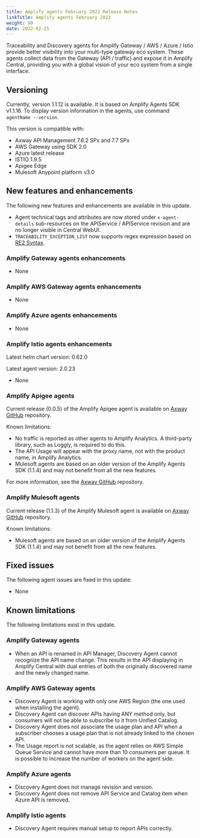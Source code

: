 ```yaml
---
title: Amplify agents February 2022 Release Notes
linkTitle: Amplify agents February 2022
weight: 90
date: 2022-02-25
---
```


Traceability and Discovery agents for Amplify Gateway / AWS / Azure / Istio provide better visibility into your multi-type gateway eco system. These agents collect data from the Gateway (API / traffic) and expose it in Amplify Central, providing you with a global vision of your eco system from a single interface.

## Versioning

Currently, version 1.1.12 is available. It is based on Amplify Agents SDK v1.1.16.
To display version information in the agents, use command `agentName --version`.

This version is compatible with:

* Axway API Management 7.6.2 SPx and 7.7 SPx
* AWS Gateway using SDK 2.0
* Azure latest release
* ISTIO 1.9.5
* Apigee Edge
* Mulesoft Anypoint platform v3.0

## New features and enhancements

The following new features and enhancements are available in this update.

* Agent technical tags and attributes are now stored under `x-agent-details` sub-resources on the APIService / APIService revision and are no longer visible in Central WebUI.
* `TRACEABILITY_EXCEPTION_LIST` now supports regex expression based on [RE2 Syntax](https://github.com/google/re2/wiki/Syntax).

### Amplify Gateway agents enhancements

* None

### Amplify AWS Gateway agents enhancements

* None

### Amplify Azure agents enhancements

* None

### Amplify Istio agents enhancements

Latest helm chart version: 0.62.0

Latest agent version: 2.0.23

* None

### Amplify Apigee agents

Current release (0.0.5) of the Amplify Apigee agent is available on [Axway GitHub](https://github.com/Axway/agents-apigee) repository.

Known limitations:

* No traffic is reported as other agents to Amplify Analytics. A third-party library, such as Loggly, is required to do this.
* The API Usage will appear with the proxy name, not with the product name, in Amplify Analytics.
* Mulesoft agents are based on an older version of the Amplify Agents SDK (1.1.4) and may not benefit from all the new features.

For more information, see the [Axway GitHub](https://github.com/Axway/agents-apigee) repository.

### Amplify Mulesoft agents

Current release (1.1.3) of the Amplify Mulesoft agent is available on [Axway GitHub](https://github.com/Axway/agents-mulesoft) repository.

Known limitations:

* Mulesoft agents are based on an older version of the Amplify Agents SDK (1.1.4) and may not benefit from all the new features.

## Fixed issues

The following agent issues are fixed in this update:

* None

## Known limitations

The following limitations exist in this update.

### Amplify Gateway agents

* When an API is renamed in API Manager, Discovery Agent cannot recognize the API name change. This results in the API displaying in Amplify Central with dual entries of both the originally discovered name and the newly changed name.

### Amplify AWS Gateway agents

* Discovery Agent is working with only one AWS Region (the one used when installing the agent).
* Discovery Agent can discover APIs having ANY method only, but consumers will not be able to subscribe to it from Unified Catalog.
* Discovery Agent does not associate the usage plan and API when a subscriber chooses a usage plan that is not already linked to the chosen API.
* The Usage report is not scalable, as the agent relies on AWS Simple Queue Service and cannot have more than 10 consumers per queue. It is possible to increase the number of workers on the agent side.

### Amplify Azure agents

* Discovery Agent does not manage revision and version.
* Discovery Agent does not remove API Service and Catalog item when Azure API is removed.

### Amplify Istio agents

* Discovery Agent requires manual setup to report APIs correctly.
